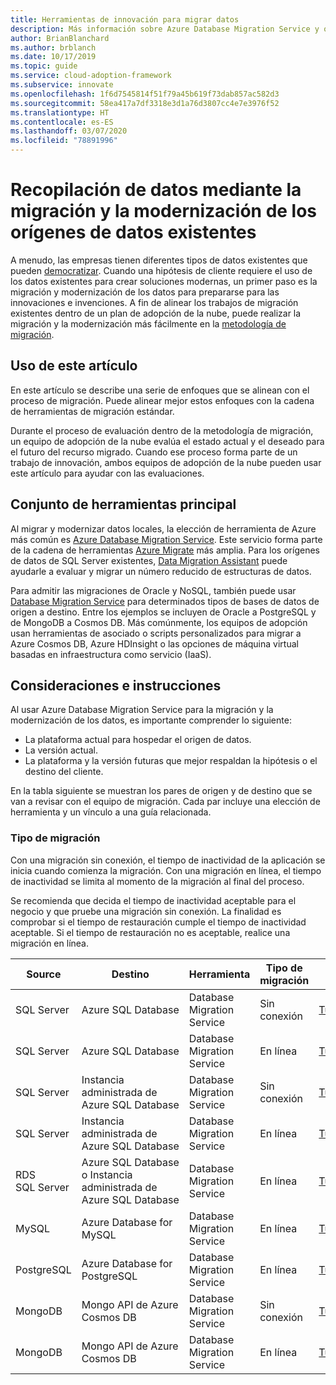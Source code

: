 ```yaml
---
title: Herramientas de innovación para migrar datos
description: Más información sobre Azure Database Migration Service y otras herramientas que migran y modernizan los datos para prepararse para las invenciones e innovaciones de la nube.
author: BrianBlanchard
ms.author: brblanch
ms.date: 10/17/2019
ms.topic: guide
ms.service: cloud-adoption-framework
ms.subservice: innovate
ms.openlocfilehash: 1f6d7545814f51f79a45b619f73dab857ac582d3
ms.sourcegitcommit: 58ea417a7df3318e3d1a76d3807cc4e7e3976f52
ms.translationtype: HT
ms.contentlocale: es-ES
ms.lasthandoff: 03/07/2020
ms.locfileid: "78891996"
---
```

# <a name="collect-data-through-the-migration-and-modernization-of-existing-data-sources"></a>Recopilación de datos mediante la migración y la modernización de los orígenes de datos existentes

A menudo, las empresas tienen diferentes tipos de datos existentes que pueden [democratizar](../considerations/data.md). Cuando una hipótesis de cliente requiere el uso de los datos existentes para crear soluciones modernas, un primer paso es la migración y modernización de los datos para prepararse para las innovaciones e invenciones. A fin de alinear los trabajos de migración existentes dentro de un plan de adopción de la nube, puede realizar la migración y la modernización más fácilmente en la [metodología de migración](../../migrate/index.md).

## <a name="use-of-this-article"></a>Uso de este artículo

En este artículo se describe una serie de enfoques que se alinean con el proceso de migración. Puede alinear mejor estos enfoques con la cadena de herramientas de migración estándar.

Durante el proceso de evaluación dentro de la metodología de migración, un equipo de adopción de la nube evalúa el estado actual y el deseado para el futuro del recurso migrado. Cuando ese proceso forma parte de un trabajo de innovación, ambos equipos de adopción de la nube pueden usar este artículo para ayudar con las evaluaciones.

## <a name="primary-toolset"></a>Conjunto de herramientas principal

Al migrar y modernizar datos locales, la elección de herramienta de Azure más común es [Azure Database Migration Service](https://docs.microsoft.com/azure/dms). Este servicio forma parte de la cadena de herramientas [Azure Migrate](https://docs.microsoft.com/azure/migrate/migrate-services-overview) más amplia. Para los orígenes de datos de SQL Server existentes, [Data Migration Assistant](https://docs.microsoft.com/sql/dma/dma-overview) puede ayudarle a evaluar y migrar un número reducido de estructuras de datos.

Para admitir las migraciones de Oracle y NoSQL, también puede usar [Database Migration Service](https://docs.microsoft.com/azure/dms) para determinados tipos de bases de datos de origen a destino. Entre los ejemplos se incluyen de Oracle a PostgreSQL y de MongoDB a Cosmos DB. Más comúnmente, los equipos de adopción usan herramientas de asociado o scripts personalizados para migrar a Azure Cosmos DB, Azure HDInsight o las opciones de máquina virtual basadas en infraestructura como servicio (IaaS).

## <a name="considerations-and-guidance"></a>Consideraciones e instrucciones

Al usar Azure Database Migration Service para la migración y la modernización de los datos, es importante comprender lo siguiente:

- La plataforma actual para hospedar el origen de datos.
- La versión actual.
- La plataforma y la versión futuras que mejor respaldan la hipótesis o el destino del cliente.

En la tabla siguiente se muestran los pares de origen y de destino que se van a revisar con el equipo de migración. Cada par incluye una elección de herramienta y un vínculo a una guía relacionada.

### <a name="migration-type"></a>Tipo de migración

Con una migración sin conexión, el tiempo de inactividad de la aplicación se inicia cuando comienza la migración. Con una migración en línea, el tiempo de inactividad se limita al momento de la migración al final del proceso.

Se recomienda que decida el tiempo de inactividad aceptable para el negocio y que pruebe una migración sin conexión. La finalidad es comprobar si el tiempo de restauración cumple el tiempo de inactividad aceptable. Si el tiempo de restauración no es aceptable, realice una migración en línea.

|Source  |Destino  |Herramienta  |Tipo de migración  |Guía  |
|---------|---------|---------|---------|---------|
|SQL Server|Azure SQL Database|Database Migration Service|Sin conexión|[Tutorial](https://docs.microsoft.com/azure/dms/tutorial-sql-server-to-azure-sql)|
|SQL Server|Azure SQL Database|Database Migration Service|En línea|[Tutorial](https://docs.microsoft.com/azure/dms/tutorial-sql-server-azure-sql-online)|
|SQL Server|Instancia administrada de Azure SQL Database|Database Migration Service|Sin conexión|[Tutorial](https://docs.microsoft.com/azure/dms/tutorial-sql-server-to-managed-instance)|
|SQL Server|Instancia administrada de Azure SQL Database|Database Migration Service|En línea|[Tutorial](https://docs.microsoft.com/azure/dms/tutorial-sql-server-managed-instance-online)|
|RDS SQL Server|Azure SQL Database o Instancia administrada de Azure SQL Database|Database Migration Service|En línea|[Tutorial](https://docs.microsoft.com/azure/dms/tutorial-rds-sql-server-azure-sql-and-managed-instance-online)|
|MySQL|Azure Database for MySQL|Database Migration Service|En línea|[Tutorial](https://docs.microsoft.com/azure/dms/tutorial-mysql-azure-mysql-online)|
|PostgreSQL|Azure Database for PostgreSQL|Database Migration Service|En línea|[Tutorial](https://docs.microsoft.com/azure/dms/tutorial-postgresql-azure-postgresql-online)|
|MongoDB|Mongo API de Azure Cosmos DB|Database Migration Service|Sin conexión|[Tutorial](https://docs.microsoft.com/azure/dms/tutorial-mongodb-cosmos-db)|
|MongoDB|Mongo API de Azure Cosmos DB|Database Migration Service|En línea|[Tutorial](https://docs.microsoft.com/azure/dms/tutorial-mongodb-cosmos-db-online)|
